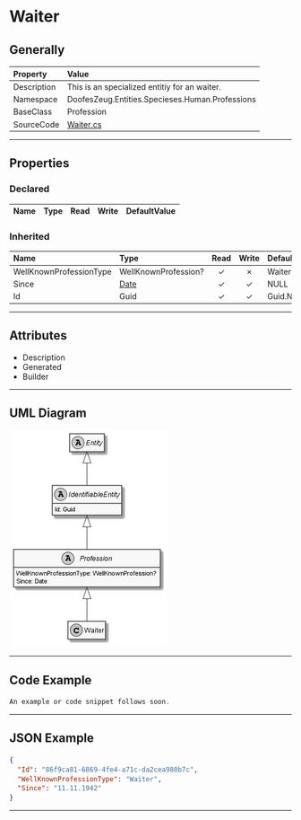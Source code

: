﻿# Waiter

## Generally

|Property|Value|
|:-|:-|
|Description|This is an specialized entitiy for an waiter.|
|Namespace|DoofesZeug.Entities.Specieses.Human.Professions|
|BaseClass|Profession|
|SourceCode|[Waiter.cs](../../../../DoofesZeug.Library/Src/Entities/Specieses/Human/Professions/Waiter.cs)|

---

## Properties

### Declared

|Name|Type|Read|Write|DefaultValue|
|:---|:---|:--:|:---:|:-----------|

### Inherited

|Name|Type|Read|Write|DefaultValue|
|:---|:---|:--:|:---:|:-----------|
|WellKnownProfessionType|WellKnownProfession?|&#x2713;|&#x2717;|Waiter|
|Since|[Date](../../Entities/DoofesZeug.Entities.DateAndTime/Date.md)|&#x2713;|&#x2713;|NULL|
|Id|Guid|&#x2713;|&#x2713;|Guid.NewGuid()|

---

## Attributes

- Description
- Generated
- Builder

---

## UML Diagram

![Waiter.png](./Waiter.png "Waiter")

---

## Code Example

```cs
An example or code snippet follows soon.
```

---

## JSON Example

```json
{
  "Id": "86f9ca81-6869-4fe4-a71c-da2cea980b7c",
  "WellKnownProfessionType": "Waiter",
  "Since": "11.11.1942"
}
```

---


